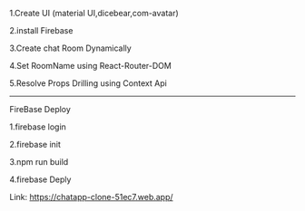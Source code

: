 1.Create UI (material UI,dicebear,com-avatar)

2.install Firebase

3.Create chat Room Dynamically

4.Set RoomName using React-Router-DOM

5.Resolve Props Drilling using Context Api

------------------------------------------

FireBase Deploy

1.firebase login

2.firebase init

3.npm run build

4.firebase Deply

Link: https://chatapp-clone-51ec7.web.app/





